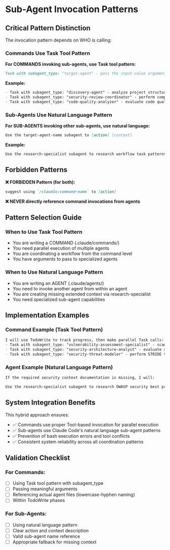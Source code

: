 # Sub-Agent Invocation Patterns

## Critical Pattern Distinction

The invocation pattern depends on WHO is calling:

### Commands Use Task Tool Pattern

**For COMMANDS invoking sub-agents, use Task tool pattern:**

```markdown
Task with subagent_type: "target-agent" - pass the input-value argument for processing
```

**Example:**
```markdown
- Task with subagent_type: "discovery-agent" - analyze project structure and technology stack
- Task with subagent_type: "security-review-coordinator" - perform comprehensive security analysis  
- Task with subagent_type: "code-quality-analyzer" - evaluate code quality and maintainability
```

### Sub-Agents Use Natural Language Pattern

**For SUB-AGENTS invoking other sub-agents, use natural language:**

```markdown
Use the target-agent-name subagent to [action] [context]
```

**Example:**
```markdown
Use the research-specialist subagent to research workflow task patterns from https://www.atlassian.com/agile/project-management to create the required context documentation
```

## Forbidden Patterns

**❌ FORBIDDEN Pattern (for both):**
```markdown
suggest using `/claudio:command-name` to [action]
```

**❌ NEVER directly reference command invocations from agents**

## Pattern Selection Guide

### When to Use Task Tool Pattern
- You are writing a COMMAND (.claude/commands/)
- You need parallel execution of multiple agents
- You are coordinating a workflow from the command level
- You have arguments to pass to specialized agents

### When to Use Natural Language Pattern
- You are writing an AGENT (.claude/agents/)
- You need to invoke another agent from within an agent
- You are creating missing extended context via research-specialist
- You need specialized sub-agent capabilities

## Implementation Examples

### Command Example (Task Tool Pattern)
```markdown
I will use TodoWrite to track progress, then make parallel Task calls:
- Task with subagent_type: "vulnerability-assessment-specialist" - scan codebase for security issues
- Task with subagent_type: "security-architecture-analyst" - evaluate security design patterns
- Task with subagent_type: "security-threat-modeler" - perform STRIDE threat analysis
```

### Agent Example (Natural Language Pattern)
```markdown
If the required security context documentation is missing, I will:

Use the research-specialist subagent to research OWASP security best practices from authoritative sources to create the missing security guidance documentation
```

## System Integration Benefits

This hybrid approach ensures:
- ✅ Commands use proper Tool-based invocation for parallel execution
- ✅ Sub-agents use Claude Code's natural language sub-agent patterns
- ✅ Prevention of bash execution errors and tool conflicts
- ✅ Consistent system reliability across all coordination patterns

## Validation Checklist

### For Commands:
- [ ] Using Task tool pattern with subagent_type
- [ ] Passing meaningful arguments
- [ ] Referencing actual agent files (lowercase-hyphen naming)
- [ ] Within TodoWrite phases

### For Sub-Agents:
- [ ] Using natural language pattern
- [ ] Clear action and context description
- [ ] Valid sub-agent name reference
- [ ] Appropriate fallback for missing context